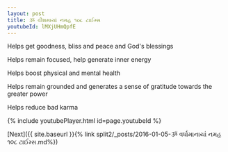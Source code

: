 ```yaml
---
layout: post
title: ૐ વીશમાયાં નમહ ૧૦૮ ટાઈમ્સ
youtubeId: lMXjUHmQpfE
---
```

 
 
Helps get goodness, bliss and peace and God's blessings
 
Helps remain focused, help generate inner energy 
 
Helps boost physical and mental health 
 
Helps remain grounded and generates a sense of gratitude towards the greater power 
 
Helps reduce bad karma
 
 
 
 


{% include youtubePlayer.html id=page.youtubeId %}
 
[Next]({{ site.baseurl }}{% link  split2/_posts/2016-01-05-ૐ વર્ધામાનાયાં નમહ ૧૦૮ ટાઈમ્સ.md%})
 
